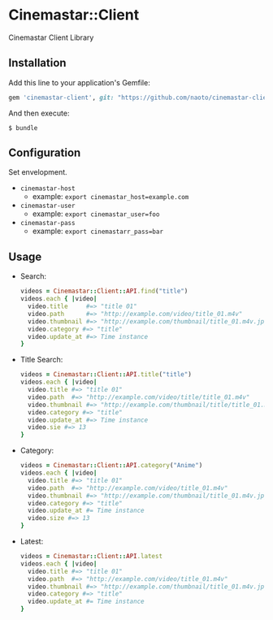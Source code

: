 # Cinemastar::Client

Cinemastar Client Library

## Installation

Add this line to your application's Gemfile:

```ruby
gem 'cinemastar-client', git: "https://github.com/naoto/cinemastar-client.git"
```

And then execute:

    $ bundle

## Configuration

Set envelopment.

- `cinemastar-host`
  - example: `export cinemastar_host=example.com`
- `cinemastar-user`
  - example: `export cinemastar_user=foo`
- `cinemastar-pass`
  - example: `export cinemastarr_pass=bar`

## Usage

- Search:
    
    ```ruby
    videos = Cinemastar::Client::API.find("title")
    videos.each { |video|
      video.title     #=> "title 01"
      video.path      #=> "http://example.com/video/title_01.m4v"
      video.thumbnail #=> "http://example.com/thumbnail/title_01.m4v.jpg"
      video.category #=> "title"
      video.update_at #=> Time instance
    }
    ```

- Title Search:

    ```ruby
    videos = Cinemastar::Client::API.title("title")
    videos.each { |video|
      video.title #=> "title 01"
      video.path  #=> "http://example.com/video/title/title_01.m4v"
      video.thumbnail #=> "http://example.com/thumbnail/title/title_01.m4v.jpg"
      video.category #=> "title"
      video.update_at #=> Time instance
      video.sie #=> 13
    }
    ```

- Category:
    
    ```ruby
    videos = Cinemastar::Client::API.category("Anime")
    videos.each { |video|
      video.title #=> "title 01"
      video.path  #=> "http://example.com/video/title_01.m4v"
      video.thumbnail #=> "http://example.com/thumbnail/title_01.m4v.jpg"
      video.category #=> "title"
      video.update_at #= Time instance
      video.size #=> 13
    }
    ```

- Latest:
    
    ```ruby
    videos = Cinemastar::Client::API.latest
    videos.each { |video|
      video.title #=> "title 01"
      video.path  #=> "http://example.com/video/title_01.m4v"
      video.thumbnail #=> "http://example.com/thumbnail/title_01.m4v.jpg"
      video.category #=> "title"
      video.update_at #= Time instance
    }
    ```
